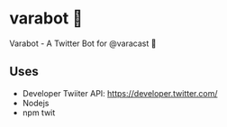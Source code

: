 # varabot :robot:
Varabot - A Twitter Bot for @varacast :pig:

## Uses

- Developer Twiiter API: https://developer.twitter.com/
- Nodejs
- npm twit
